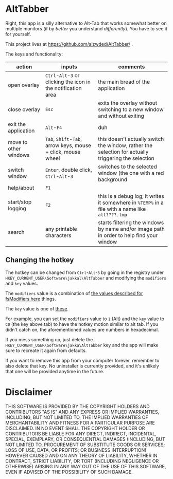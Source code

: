 AltTabber
=========

Right, this app is a silly alternative to Alt-Tab that works somewhat better on multiple monitors (if by *better* you understand *differently*). You have to see it for yourself.

This project lives at https://github.com/alzwded/AltTabber/ .

The keys and functionality:

| action | inputs | comments |
|-----------|-----------|-----------------|
| open overlay | `Ctrl`-`Alt`-`3` or clicking the icon in the notification area | the main bread of the application |
| close overlay | `Esc` | exits the overlay without switching to a new window and without exiting |
| exit the application | `Alt`-`F4` | duh |
| move to other windows | `Tab`, `Shift`-`Tab`, arrow keys, mouse + click, mouse wheel | this doesn't actually switch the window, rather the selection for actually triggering the selection |
| switch window | `Enter`, double click, `Ctrl`-`Alt`-`3` | switches to the selected window (the one with a red background |
| help/about | `F1` | |
| start/stop logging | `F2` | this is a debug log; it writes it somewhere in `%TEMP%` in a  file with a name like `alt????.tmp` |
| search | any printable characters | starts filtering the windows by name and/or image path in order to help find your window |

Changing the hotkey
-------------------

The hotkey can be changed from `Ctrl`-`Alt`-`3` by going in the registry under `HKEY_CURRENT_USER\Software\jakkal\AltTabber` and modifying the `modifiers` and `key` values.

The `modifiers` value is a combination of [the values described for fsModifiers here](http://msdn.microsoft.com/en-us/library/windows/desktop/ms646309.aspx) things.

The `key` value is one of [these](http://msdn.microsoft.com/en-us/library/windows/desktop/dd375731.aspx).

For example, you can set the `modifiers` value to `1` (Alt) and the `key` value to `C0` (the key above tab) to have the hotkey motion similar to alt tab. If you didn't catch on, the aforementioned values are numbers in hexadecimal.

If you mess something up, just delete the `HKEY_CURRENT_USER\Software\jakka\AltTabber` key and the app will make sure to recreate it again from defaults.

If you want to remove this app from your computer forever, remember to also delete that key. No uninstaller is currently provided, and it's unlikely that one will be provided anytime in the future.

Disclaimer
==========

THIS SOFTWARE IS PROVIDED BY THE COPYRIGHT HOLDERS AND CONTRIBUTORS "AS IS"
AND ANY EXPRESS OR IMPLIED WARRANTIES, INCLUDING, BUT NOT LIMITED TO, THE
IMPLIED WARRANTIES OF MERCHANTABILITY AND FITNESS FOR A PARTICULAR PURPOSE ARE
DISCLAIMED. IN NO EVENT SHALL THE COPYRIGHT HOLDER OR CONTRIBUTORS BE LIABLE
FOR ANY DIRECT, INDIRECT, INCIDENTAL, SPECIAL, EXEMPLARY, OR CONSEQUENTIAL
DAMAGES (INCLUDING, BUT NOT LIMITED TO, PROCUREMENT OF SUBSTITUTE GOODS OR
SERVICES; LOSS OF USE, DATA, OR PROFITS; OR BUSINESS INTERRUPTION) HOWEVER
CAUSED AND ON ANY THEORY OF LIABILITY, WHETHER IN CONTRACT, STRICT LIABILITY,
OR TORT (INCLUDING NEGLIGENCE OR OTHERWISE) ARISING IN ANY WAY OUT OF THE USE
OF THIS SOFTWARE, EVEN IF ADVISED OF THE POSSIBILITY OF SUCH DAMAGE.
